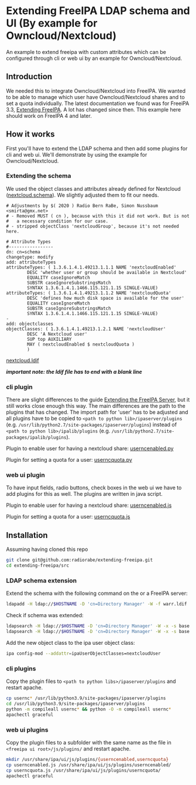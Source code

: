 # Extending FreeIPA LDAP schema and UI (By example for Owncloud/Nextcloud)

An example to extend freeipa with custom attributes which can be configured through cli or web ui by an example for Owncloud/Nextcloud.

## Introduction

We needed this to integrate Owncloud/Nextcloud into FreeIPA. We wanted to be able to manage which user have Owncloud/Nextcloud shares and to set a quota individually. The latest documentation we found was for FreeiPA 3.3, [Extending FreeIPA](https://www.freeipa.org/images/5/5b/FreeIPA33-extending-freeipa.pdf). A lot has changed since then. This example here should work on FreeIPA 4 and later.

## How it works

First you'll have to extend the LDAP schema and then add some plugins for cli and web ui. We'll demonstrate by using the example for Owncloud/Nextcloud.

### Extending the schema

We used the object classes and attributes already defined for Nextcloud ([nextcloud.schema](https://github.com/nextcloud/univention-app/blob/master/nextcloud.schema)). We slightly adjusted them to fit our needs.

```ldif
# Adjustments by $( 2020 ) Radio Bern RaBe, Simon Nussbaum <smirta@gmx.net>
# - Removed MUST ( cn ), because with this it did not work. But is not
#   a necessary condition for our case.
# - stripped objectClass 'nextcloudGroup', because it's not needed here.

# Attribute Types
#-----------------
dn: cn=schema
changetype: modify
add: attributeTypes
attributeTypes: ( 1.3.6.1.4.1.49213.1.1.1 NAME 'nextcloudEnabled'
        DESC 'whether user or group should be available in Nextcloud'
        EQUALITY caseIgnoreMatch
        SUBSTR caseIgnoreSubstringsMatch
        SYNTAX 1.3.6.1.4.1.1466.115.121.1.15 SINGLE-VALUE)
attributeTypes: ( 1.3.6.1.4.1.49213.1.1.2 NAME 'nextcloudQuota'
        DESC 'defines how much disk space is available for the user'
        EQUALITY caseIgnoreMatch
        SUBSTR caseIgnoreSubstringsMatch
        SYNTAX 1.3.6.1.4.1.1466.115.121.1.15 SINGLE-VALUE)
-
add: objectclasses
objectClasses: ( 1.3.6.1.4.1.49213.1.2.1 NAME 'nextcloudUser'
        DESC 'A Nextcloud user'
        SUP top AUXILIARY
        MAY ( nextcloudEnabled $ nextcloudQuota )
        )

```

[nextcloud.ldif](src/nextcloud.ldif)

**_important note: the ldif file has to end with a blank line_**

### cli plugin

There are slight differences to the guide [Extending the FreeIPA Server](https://www.freeipa.org/images/5/5b/FreeIPA33-extending-freeipa.pdf), but it still works close enough this way. The main differences are the path to the plugins that has changed. The import path for 'user' has to be adjusted and all plugins have to be copied to `<path to python lib>/ipaserver/plugins` (e.g. `/usr/lib/python2.7/site-packages/ipaserver/plugins`) instead of `<path to python lib>/ipalib/plugins` (e.g. `/usr/lib/python2.7/site-packages/ipalib/plugins`).

Plugin to enable user for having a nextcloud share: [userncenabled.py](src/userncenabled.py)

Plugin for setting a quota for a user: [userncquota.py](src/userncquota.py)

### web ui plugin

To have input fields, radio buttons, check boxes in the web ui we have to add plugins for this as well. The plugins are written in java script.

Plugin to enable user for having a nextcloud share: [userncenabled.js](src/userncenabled.js)

Plugin for setting a quota for a user: [userncquota.js](src/userncquota.js)

## Installation

Assuming having cloned this repo

```bash
git clone git@github.com:radiorabe/extending-freeipa.git
cd extending-freeipa/src
```

### LDAP schema extension

Extend the schema with the following command on the or a FreeIPA server:

```bash
ldapadd -H ldap://$HOSTNAME -D 'cn=Directory Manager' -W -f warr.ldif
```

Check if schema was extended:

```bash
ldapsearch -H ldap://$HOSTNAME -D 'cn=Directory Manager' -W -x -s base -b 'cn=schema' objectclasses | grep -i nextcloud
ldapsearch -H ldap://$HOSTNAME -D 'cn=Directory Manager' -W -x -s base -b 'cn=schema' attributetypes | grep -i nextcloud
```

Add the new object class to the ipa user object class:

```bash
ipa config-mod --addattr=ipaUserObjectClasses=nextcloudUser
```

### cli plugins

Copy the plugin files to `<path to python libs>/ipaserver/plugins` and restart apache.

```bash
cp usernc* /usr/lib/python3.9/site-packages/ipaserver/plugins
cd /usr/lib/python3.9/site-packages/ipaserver/plugins
python -m compileall usernc* && python -O -m compileall usernc*
apachectl graceful
```

### web ui plugins

Copy the plugin files to a subfolder with the same name as the file in `<freeipa ui root>/js/plugins/` and restart apache.

```bash
mkdir /usr/share/ipa/ui/js/plugins/{userncenabled,userncquota}
cp userncenabled.js /usr/share/ipa/ui/js/plugins/userncenabled/
cp userncquota.js /usr/share/ipa/ui/js/plugins/userncquota/
apachectl graceful
```
